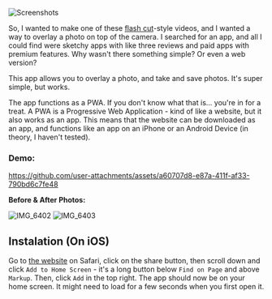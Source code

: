 ![Screenshots](https://github.com/user-attachments/assets/3a27c267-e2f3-4984-b7f9-2734c25ac784)

So, I wanted to make one of these [flash cut](https://eyecannndy.com/technique/flash-cut)-style videos, and I wanted a way to overlay a photo on top of the camera. I searched for an app, and all I could find were sketchy apps with like three reviews and paid apps with premium features. Why wasn't there something simple? Or even a web version?

This app allows you to overlay a photo, and take and save photos. It's super simple, but works.

The app functions as a PWA. If you don't know what that is... you're in for a treat. A PWA is a Progressive Web Application - kind of like a website, but it also works as an app. This means that the website can be downloaded as an app, and functions like an app on an iPhone or an Android Device (in theory, I haven't tested).

### Demo:

https://github.com/user-attachments/assets/a60707d8-e87a-411f-af33-790bd6c7fe48

**Before & After Photos:**

![IMG_6402](https://github.com/user-attachments/assets/057184b3-c437-4ddc-9087-a873331aeb9c)
![IMG_6403](https://github.com/user-attachments/assets/2b1debba-321e-42a5-a354-3d05b39a3bf8)


## Instalation (On iOS)

Go to [the website](https://overlaycam.vercel.app/) on Safari, click on the share button, then scroll down and click `Add to Home Screen` - it's a long button below `Find on Page` and above `Markup`. Then, click `Add` in the top right. The app should now be on your home screen. It might need to load for a few seconds when you first open it. 

